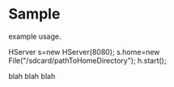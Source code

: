# Sample

example usage.

HServer s=new HServer(8080);
s.home=new File("/sdcard/pathToHomeDirectory");
h.start();

blah blah blah
